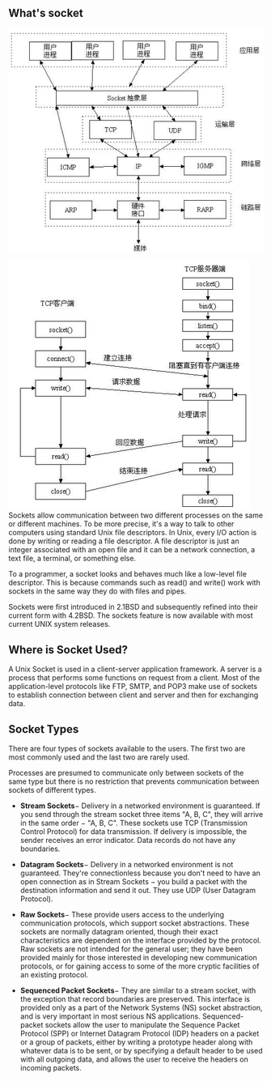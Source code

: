 ## What's socket

![](/assets/importnetworksocket1.png)

![](/assets/networksocket2.png)Sockets allow communication between two different processes on the same or different machines. To be more precise, it's a way to talk to other computers using standard Unix file descriptors. In Unix, every I/O action is done by writing or reading a file descriptor. A file descriptor is just an integer associated with an open file and it can be a network connection, a text file, a terminal, or something else.

To a programmer, a socket looks and behaves much like a low-level file descriptor. This is because commands such as read\(\) and write\(\) work with sockets in the same way they do with files and pipes.

Sockets were first introduced in 2.1BSD and subsequently refined into their current form with 4.2BSD. The sockets feature is now available with most current UNIX system releases.

## Where is Socket Used?

A Unix Socket is used in a client-server application framework. A server is a process that performs some functions on request from a client. Most of the application-level protocols like FTP, SMTP, and POP3 make use of sockets to establish connection between client and server and then for exchanging data.

## Socket Types

There are four types of sockets available to the users. The first two are most commonly used and the last two are rarely used.

Processes are presumed to communicate only between sockets of the same type but there is no restriction that prevents communication between sockets of different types.

* **Stream Sockets**− Delivery in a networked environment is guaranteed. If you send through the stream socket three items "A, B, C", they will arrive in the same order − "A, B, C". These sockets use TCP \(Transmission Control Protocol\) for data transmission. If delivery is impossible, the sender receives an error indicator. Data records do not have any boundaries.

* **Datagram Sockets**− Delivery in a networked environment is not guaranteed. They're connectionless because you don't need to have an open connection as in Stream Sockets − you build a packet with the destination information and send it out. They use UDP \(User Datagram Protocol\).

* **Raw Sockets**− These provide users access to the underlying communication protocols, which support socket abstractions. These sockets are normally datagram oriented, though their exact characteristics are dependent on the interface provided by the protocol. Raw sockets are not intended for the general user; they have been provided mainly for those interested in developing new communication protocols, or for gaining access to some of the more cryptic facilities of an existing protocol.

* **Sequenced Packet Sockets**− They are similar to a stream socket, with the exception that record boundaries are preserved. This interface is provided only as a part of the Network Systems \(NS\) socket abstraction, and is very important in most serious NS applications. Sequenced-packet sockets allow the user to manipulate the Sequence Packet Protocol \(SPP\) or Internet Datagram Protocol \(IDP\) headers on a packet or a group of packets, either by writing a prototype header along with whatever data is to be sent, or by specifying a default header to be used with all outgoing data, and allows the user to receive the headers on incoming packets.

  


